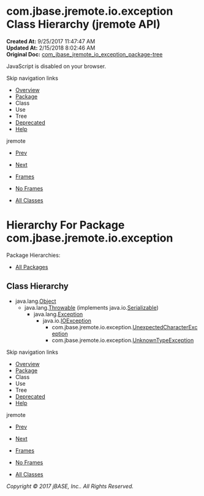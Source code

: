 # com.jbase.jremote.io.exception Class Hierarchy (jremote   API)

**Created At:** 9/25/2017 11:47:47 AM  
**Updated At:** 2/15/2018 8:02:46 AM  
**Original Doc:** [com_jbase_jremote_io_exception_package-tree](https://docs.jbase.com/39254-exception/com_jbase_jremote_io_exception_package-tree)  

<!--<br>    try {<br>        if (location.href.indexOf('is-external=true') == -1) {<br>            parent.document.title="com.jbase.jremote.io.exception Class Hierarchy (jremote   API)";<br>        }<br>    }<br>    catch(err) {<br>    }<br>//-->
JavaScript is disabled on your browser.

Skip navigation links

- [Overview](../../../../../overview-summary.html)
- [Package](/39254-exception/com_jbase_jremote_io_exception_package-summary)
- Class
- Use
- Tree
- [Deprecated](../../../../../deprecated-list.html)
- [Help](../../../../../help-doc.html)


jremote <br>

- [Prev](/39251-charset/com_jbase_jremote_io_charset_package-tree)
- [Next](/39256-inflow/com_jbase_jremote_io_inflow_package-tree)


- [Frames](../../../../../index.html?com/jbase/jremote/io/exception//39254-exception/com_jbase_jremote_io_exception_package-tree)
- [No Frames](/39254-exception/com_jbase_jremote_io_exception_package-tree)


- [All Classes](../../../../../allclasses-noframe.html)


<!--<br>  allClassesLink = document.getElementById("allclasses\_navbar\_top");<br>  if(window==top) {<br>    allClassesLink.style.display = "block";<br>  }<br>  else {<br>    allClassesLink.style.display = "none";<br>  }<br>  //-->

# Hierarchy For Package com.jbase.jremote.io.exception
Package Hierarchies:
- [All Packages](../../../../../overview-tree.html)

## Class Hierarchy

- java.lang.[Object](http://java.sun.com/j2se/1.5.0/docs/api/java/lang/Object.html?is-external=true "class or interface in java.lang")
    - java.lang.[Throwable](http://java.sun.com/j2se/1.5.0/docs/api/java/lang/Throwable.html?is-external=true "class or interface in java.lang") (implements java.io.[Serializable](http://java.sun.com/j2se/1.5.0/docs/api/java/io/Serializable.html?is-external=true "class or interface in java.io"))
        - java.lang.[Exception](http://java.sun.com/j2se/1.5.0/docs/api/java/lang/Exception.html?is-external=true "class or interface in java.lang")
            - java.io.[IOException](http://java.sun.com/j2se/1.5.0/docs/api/java/io/IOException.html?is-external=true "class or interface in java.io")
                - com.jbase.jremote.io.exception.[UnexpectedCharacterException](/39254-exception/com_jbase_jremote_io_exception_UnexpectedCharacterException "class in com.jbase.jremote.io.exception")
                - com.jbase.jremote.io.exception.[UnknownTypeException](/39254-exception/com_jbase_jremote_io_exception_UnknownTypeException "class in com.jbase.jremote.io.exception")

Skip navigation links

- [Overview](../../../../../overview-summary.html)
- [Package](/39254-exception/com_jbase_jremote_io_exception_package-summary)
- Class
- Use
- Tree
- [Deprecated](../../../../../deprecated-list.html)
- [Help](../../../../../help-doc.html)


jremote <br>

- [Prev](/39251-charset/com_jbase_jremote_io_charset_package-tree)
- [Next](/39256-inflow/com_jbase_jremote_io_inflow_package-tree)


- [Frames](../../../../../index.html?com/jbase/jremote/io/exception//39254-exception/com_jbase_jremote_io_exception_package-tree)
- [No Frames](/39254-exception/com_jbase_jremote_io_exception_package-tree)


- [All Classes](../../../../../allclasses-noframe.html)


<!--<br>  allClassesLink = document.getElementById("allclasses\_navbar\_bottom");<br>  if(window==top) {<br>    allClassesLink.style.display = "block";<br>  }<br>  else {<br>    allClassesLink.style.display = "none";<br>  }<br>  //-->

*Copyright © 2017 jBASE, Inc.. All Rights Reserved.*
